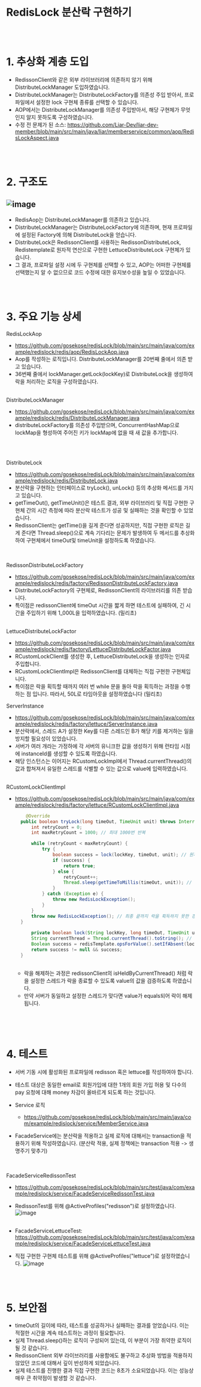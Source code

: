 RedisLock 분산락 구현하기
======================
<br/><br/>
# 1. 추상화 계층 도입
- RedissonClient와 같은 외부 라이브러리에 의존하지 않기 위해 DistributeLockManager 도입하였습니다.
- DistributeLockManager는 DistributeLockFactory를 의존성 주입 받아서, 프로파일에서 설정한 lock 구현체 종류를 선택할 수 있습니다.
- AOP에서는 DistributeLockManager를 의존성 주입받아서, 해당 구현체가 무엇인지 알지 못하도록 구성하였습니다.
- 수정 전 문제가 된 소스: https://github.com/Liar-Dev/liar-dev-member/blob/main/src/main/java/liar/memberservice/common/aop/RedisLockAspect.java

<br/><br/>
# 2. 구조도
## ![image](https://github.com/gosekose/redisLock/assets/88478829/0b42d37b-f522-4334-b738-97928772dec3)
- RedisAop는 DistributeLockManager를 의존하고 있습니다. 
- DistributeLockManager는 DistributeLockFactory에 의존하며, 현재 프로파일에 설정된 Factory에 의해 DistributeLock을 얻습니다. 
- DistributeLock은 RedissonClient를 사용하는 RedissonDistributeLock, Redistemplate로 원자적 연산으로 구현한 LettuceDistributeLock 구현체가 있습니다. 
- 그 결과, 프로파일 설정 시에 두 구현체를 선택할 수 있고, AOP는 어떠한 구현체를 선택했는지 알 수 없으므로 코드 수정에 대한 유지보수성을 높일 수 있었습니다. 


<br/><br/>
# 3. 주요 기능 상세

RedisLockAop
- https://github.com/gosekose/redisLock/blob/main/src/main/java/com/example/redislock/redis/aop/RedisLockAop.java
- Aop를 작성하는 로직입니다. DistributeLockManager를 20번째 줄에서 의존 받고 있습니다. 
- 36번째 줄에서 lockManager.getLock(lockKey)로 DistributeLock을 생성하여 락을 처리하는 로직을 구성하였습니다.
<br/><br/>

DistributeLockManager
- https://github.com/gosekose/redisLock/blob/main/src/main/java/com/example/redislock/redis/DistributeLockManager.java
- distributeLockFactory를 의존성 주입받으며, ConcurrentHashMap으로 lockMap을 형성하여 주어진 키가 lockMap에 없을 때 새 값을 추가합니다. 

<br/><br/>
  
DistributeLock
- https://github.com/gosekose/redisLock/blob/main/src/main/java/com/example/redislock/redis/DistributeLock.java
- 분산락을 구현하는 인터페이스로 tryLock(), unLock() 등의 추상화 메서드를 가지고 있습니다.
- getTimeOut(), getTimeUnit()은 테스트 결과, 외부 라이브러리 및 직접 구현한 구현체 간의 시간 측정에 따라 분산락 테스트가 성공 및 실패하는 것을 확인할 수 있었습니다.
- RedissonClient는 getTime()을 길게 준다면 성공하지만, 직접 구현한 로직은 길게 준다면 Thread.sleep()으로 계속 기다리는 문제가 발생하여 두 메서드를 추상화하여 구현체에서 timeOut및 timeUnit을 설정하도록 하였습니다.    
<br/><br/>
 
RedissonDistributeLockFactory
- https://github.com/gosekose/redisLock/blob/main/src/main/java/com/example/redislock/redis/factory/RedissonDistributeLockFactory.java
- DistributeLockFactory의 구현체로, RedissonClient의 라이브러리를 의존 받습니다.
- 특이점은 redissonClient에 timeOut 시간을 짧게 하면 테스트에 실패하여, 긴 시간을 주입하기 위해 1_000L을 입력하였습니다. (밀리초)
<br/><br/>

LettuceDistributeLockFactor
- https://github.com/gosekose/redisLock/blob/main/src/main/java/com/example/redislock/redis/factory/LettuceDistributeLockFactor.java
- RCustomLockClient를 생성한 후,  LettuceDistributeLock을 생성하는 인자로 주입합니다.
- RCustomLockClientImpl은 RedissonClient를 대체하는 직접 구현한 구현체입니다.
- 특이점은 락을 획득할 때까지 여러 번 while 문을 돌아 락을 획득하는 과정을 수행하는 점 입니다. 따라서, 50L로 타임아웃을 설정하였습니다 (밀리초)

ServerInstance
- https://github.com/gosekose/redisLock/blob/main/src/main/java/com/example/redislock/redis/factory/lettuce/ServerInstance.java
- 분산락에서, 스레드 A가 설정한 Key를 다른 스레드인 B가 해당 키를 제거하는 일을 방지할 필요성이 있었습니다.
- 서버가 여러 개라는 가정하에 각 서버의 유니크한 값을 생성하기 위해 런타임 시점에 instanceId를 생성할 수 있도록 하였습니다.
- 해당 인스턴스는 이어지는 RCustomLockImpl에서 Thread.currentThread()의 값과 합쳐져서 유일한 스레드를 식별할 수 있는 값으로 value에 입력하였습니다.
<br/><br/>

RCustomLockClientImpl
- https://github.com/gosekose/redisLock/blob/main/src/main/java/com/example/redislock/redis/factory/lettuce/RCustomLockClientImpl.java
  ``` java
      @Override
    public boolean tryLock(long timeOut, TimeUnit unit) throws InterruptedException {
        int retryCount = 0;
        int maxRetryCount = 1000; // 최대 1000번 반복

        while (retryCount < maxRetryCount) {
            try {
                boolean success = lock(lockKey, timeOut, unit); // 원자적 연산으로 lock을 가지고 있는지 판단하는 로직
                if (success) {
                    return true;
                } else {
                    retryCount++;
                    Thread.sleep(getTimeToMillis(timeOut, unit)); // 앞서 설정한 timeOut만큼 기다리기
                }
            } catch (Exception e) {
                throw new RedisLockException();
            }
        }
        throw new RedisLockException(); // 최종 끝까지 락을 획득하지 못한 경우 예외 발생
    }
    
        private boolean lock(String lockKey, long timeOut, TimeUnit unit) { 
        String currentThread = Thread.currentThread().toString(); // 현재 스레드 번호로 유일한 식별자 값을 value에 넣기 위함 
        Boolean success = redisTemplate.opsForValue().setIfAbsent(lockKey, serverInstance.getInstanceId() + currentThread, timeOut, unit); // setIfAbsent로 redis에 대한 원자적 연산 실행
        return success != null && success; 
    }
    
  ```
    
  - 락을 해제하는 과정은 redissonClient의 isHeldByCurrentThread() 처럼 락을 설정한 스레드가 락을 종료할 수 있도록 value의 값을 검증하도록 하였습니다.
  - 만약 서버가 동일하고 설정한 스레드가 맞다면 value가 equals되어 락이 해제됩니다.
<br/><br/>

<br/><br/>
# 4. 테스트
  - 서버 기동 시에 활성화된 프로파일에 redisson 혹은 lettuce를 작성하여야 합니다.
  - 테스트 대상은 동일한 email로 회원가입에 대한 1개의 회원 가입 허용 및 다수의 pay 요청에 대해 money 차감이 올바르게 되도록 하는 것입니다.
  
  - Service 로직
    - https://github.com/gosekose/redisLock/blob/main/src/main/java/com/example/redislock/service/MemberService.java
  
  - FacadeService에는 분산락을 적용하고 실제 로직에 대해서는 transaction을 적용하기 위해 작성하였습니다. (분산락 적용, 실제 정책에는 transaction 적용 -> 생명주기 맞추기)

  <br/><br/>
  FacadeServiceRedissonTest
  - https://github.com/gosekose/redisLock/blob/main/src/test/java/com/example/redislock/service/FacadeServiceRedissonTest.java
  - RedissonTest를 위해 @ActiveProfiles("redisson")로 설정하였습니다.
  ![image](https://github.com/gosekose/redisLock/assets/88478829/6e51fed4-906c-43b7-a8f0-4cdc875088f7)
  <br/><br/>

  - FacadeServiceLettuceTest: https://github.com/gosekose/redisLock/blob/main/src/test/java/com/example/redislock/service/FacadeServiceLettuceTest.java
  - 직접 구현한 구현체 테스트를 위해  @ActiveProfiles("lettuce")로 설정하였습니다.
  ![image](https://github.com/gosekose/redisLock/assets/88478829/43bfd89e-7c3b-4f1f-8588-e3932f162359)

<br/><br/>
# 5. 보안점
  - timeOut의 길이에 따라, 테스트를 성공하거나 실패하는 결과를 얻었습니다. 이는 적절한 시간을 계속 테스트하는 과정이 필요합니다.
  - 실제 Thread.sleep()하는 로직이 구성되어 있는데, 이 부분이 가장 취약한 로직이 될 것 같습니다.
  - RedissonClient 외부 라이브러리를 사용함에도 불구하고 추상화 방법을 적용하지 않았던 코드에 대해서 깊이 반성하게 되었습니다.
  - 실제 테스트를 진행한 결과 직접 구현한 코드는 8초가 소요되었습니다. 이는 성능상 매우 큰 취약점이 발생할 것 같습니다.

